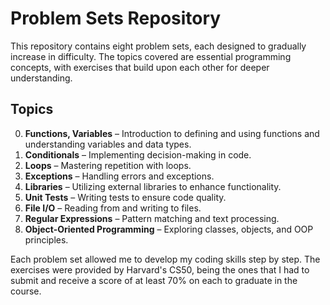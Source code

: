 
# Problem Sets Repository

This repository contains eight problem sets, each designed to gradually increase in difficulty. The topics covered are essential programming concepts, with exercises that build upon each other for deeper understanding.

## Topics
0. **Functions, Variables** – Introduction to defining and using functions and understanding variables and data types.
2. **Conditionals** – Implementing decision-making in code.
3. **Loops** – Mastering repetition with loops.
4. **Exceptions** – Handling errors and exceptions.
5. **Libraries** – Utilizing external libraries to enhance functionality.
6. **Unit Tests** – Writing tests to ensure code quality.
7. **File I/O** – Reading from and writing to files.
8. **Regular Expressions** – Pattern matching and text processing.
9. **Object-Oriented Programming** – Exploring classes, objects, and OOP principles.

Each problem set allowed me to develop my coding skills step by step. The exercises were provided by Harvard's CS50, being the ones that I had to submit and receive a score of at least 70% on each to graduate in the course.
